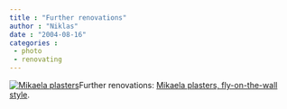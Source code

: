 ```yaml
---
title : "Further renovations"
author : "Niklas"
date : "2004-08-16"
categories : 
 - photo
 - renovating
---
```


[![Mikaela plasters](https://niklasblog.com/wp-content/2004-08-17-mikaela-thumb.gif)](https://niklasblog.com/wp-content/2004-08-17-mikaela.gif)Further renovations: [Mikaela plasters, fly-on-the-wall style](https://niklasblog.com/wp-content/2004-08-17-mikaela.gif).
